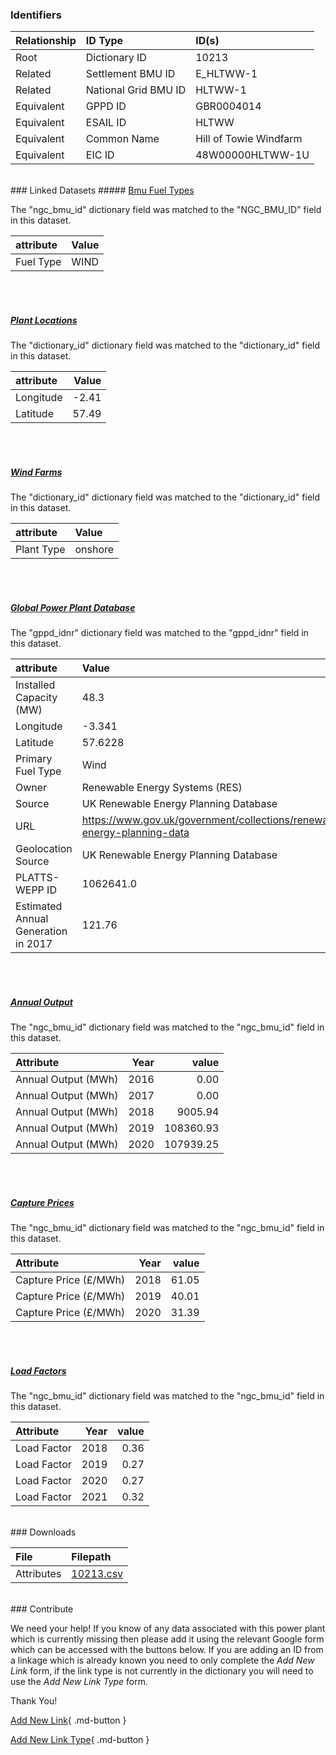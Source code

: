### Identifiers

| Relationship   | ID Type              | ID(s)                  |
|:---------------|:---------------------|:-----------------------|
| Root           | Dictionary ID        | 10213                  |
| Related        | Settlement BMU ID    | E_HLTWW-1              |
| Related        | National Grid BMU ID | HLTWW-1                |
| Equivalent     | GPPD ID              | GBR0004014             |
| Equivalent     | ESAIL ID             | HLTWW                  |
| Equivalent     | Common Name          | Hill of Towie Windfarm |
| Equivalent     | EIC ID               | 48W00000HLTWW-1U       |

<br>
### Linked Datasets
##### <a href="https://osuked.github.io/Power-Station-Dictionary/datasets/bmu-fuel-types">Bmu Fuel Types</a>



The "ngc_bmu_id" dictionary field was matched to the "NGC_BMU_ID" field in this dataset.

| attribute   | Value   |
|:------------|:--------|
| Fuel Type   | WIND    |

<br><br>
##### <a href="https://osuked.github.io/Power-Station-Dictionary/datasets/plant-locations">Plant Locations</a>



The "dictionary_id" dictionary field was matched to the "dictionary_id" field in this dataset.

| attribute   |   Value |
|:------------|--------:|
| Longitude   |   -2.41 |
| Latitude    |   57.49 |

<br><br>
##### <a href="https://osuked.github.io/Power-Station-Dictionary/datasets/wind-farms">Wind Farms</a>



The "dictionary_id" dictionary field was matched to the "dictionary_id" field in this dataset.

| attribute   | Value   |
|:------------|:--------|
| Plant Type  | onshore |

<br><br>
##### <a href="https://osuked.github.io/Power-Station-Dictionary/datasets/global-power-plant-database">Global Power Plant Database</a>



The "gppd_idnr" dictionary field was matched to the "gppd_idnr" field in this dataset.

| attribute                           | Value                                                                    |
|:------------------------------------|:-------------------------------------------------------------------------|
| Installed Capacity (MW)             | 48.3                                                                     |
| Longitude                           | -3.341                                                                   |
| Latitude                            | 57.6228                                                                  |
| Primary Fuel Type                   | Wind                                                                     |
| Owner                               | Renewable Energy Systems (RES)                                           |
| Source                              | UK Renewable Energy Planning Database                                    |
| URL                                 | https://www.gov.uk/government/collections/renewable-energy-planning-data |
| Geolocation Source                  | UK Renewable Energy Planning Database                                    |
| PLATTS-WEPP ID                      | 1062641.0                                                                |
| Estimated Annual Generation in 2017 | 121.76                                                                   |

<br><br>
##### <a href="https://osuked.github.io/Power-Station-Dictionary/datasets/annual-output">Annual Output</a>



The "ngc_bmu_id" dictionary field was matched to the "ngc_bmu_id" field in this dataset.

| Attribute           |   Year |     value |
|:--------------------|-------:|----------:|
| Annual Output (MWh) |   2016 |      0.00 |
| Annual Output (MWh) |   2017 |      0.00 |
| Annual Output (MWh) |   2018 |   9005.94 |
| Annual Output (MWh) |   2019 | 108360.93 |
| Annual Output (MWh) |   2020 | 107939.25 |

<br><br>
##### <a href="https://osuked.github.io/Power-Station-Dictionary/datasets/capture-prices">Capture Prices</a>



The "ngc_bmu_id" dictionary field was matched to the "ngc_bmu_id" field in this dataset.

| Attribute             |   Year |   value |
|:----------------------|-------:|--------:|
| Capture Price (£/MWh) |   2018 |   61.05 |
| Capture Price (£/MWh) |   2019 |   40.01 |
| Capture Price (£/MWh) |   2020 |   31.39 |

<br><br>
##### <a href="https://osuked.github.io/Power-Station-Dictionary/datasets/load-factors">Load Factors</a>



The "ngc_bmu_id" dictionary field was matched to the "ngc_bmu_id" field in this dataset.

| Attribute   |   Year |   value |
|:------------|-------:|--------:|
| Load Factor |   2018 |    0.36 |
| Load Factor |   2019 |    0.27 |
| Load Factor |   2020 |    0.27 |
| Load Factor |   2021 |    0.32 |


<br>
### Downloads


| File       | Filepath                                                                              |
|:-----------|:--------------------------------------------------------------------------------------|
| Attributes | [10213.csv](https://osuked.github.io/Power-Station-Dictionary/object_attrs/10213.csv) |


<br>
### Contribute

We need your help! If you know of any data associated with this power plant which is currently missing then please add it using the relevant Google form which can be accessed with the buttons below.  If you are adding an ID from a linkage which is already known you need to only complete the *Add New Link* form, if the link type is not currently in the dictionary you will need to use the *Add New Link Type* form.

Thank You!

[Add New Link](https://docs.google.com/forms/d/e/1FAIpQLSc5jRsQ7NgiLLXbwo9PUdwTQyuqbRwThltG56-o6NVSe7E_nw/viewform?usp=pp_url&entry.251912331=10213){ .md-button }

[Add New Link Type](https://docs.google.com/forms/d/e/1FAIpQLSdQfLmfOR0Vw4Z7gDQAIhBbqIifd1RuSFPKmDQpROhOqjo7ew/viewform?usp=pp_url&entry.2141539628=10213){ .md-button }